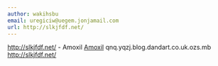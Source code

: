 ```yaml
---
author: wakihsbu
email: uregiciw@uegem.jonjamail.com
url: http://slkjfdf.net/
---
```


http://slkjfdf.net/ - Amoxil <a href="http://slkjfdf.net/">Amoxil</a> qnq.yqzj.blog.dandart.co.uk.ozs.mb http://slkjfdf.net/